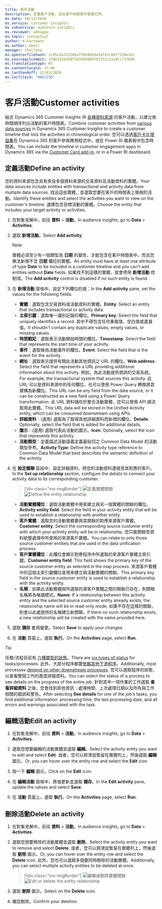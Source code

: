```yaml
---
title: 客戶活動
description: 定義客戶活動，並在客戶時間表中查看它們。
ms.date: 10/13/2020
ms.service: customer-insights
ms.subservice: audience-insights
ms.reviewer: adkuppa
ms.topic: conceptual
author: m-hartmann
ms.author: mhart
manager: shellyha
ms.openlocfilehash: 1c95cba333266a73959de0a3afe1c8677130a3ec
ms.sourcegitcommit: 334633cbd58f5659d20b4f87252c1a10cc7130db
ms.translationtype: HT
ms.contentlocale: zh-HK
ms.lasthandoff: 12/03/2020
ms.locfileid: "4667256"
---
```

# <a name="customer-activities"></a><span data-ttu-id="99028-103">客戶活動</span><span class="sxs-lookup"><span data-stu-id="99028-103">Customer activities</span></span>

<span data-ttu-id="99028-104">結合 Dynamics 365 Customer Insights 中 [各種資料來源](data-sources.md) 的客戶活動，以建立依時間順序列出活動的客戶時間表。</span><span class="sxs-lookup"><span data-stu-id="99028-104">Combine customer activities from [various data sources](data-sources.md) in Dynamics 365 Customer Insights to create a customer timeline that lists the activities in chronological order.</span></span> <span data-ttu-id="99028-105">您可以透過[客戶卡片增益集](customer-card-add-in.md)在 Dynamics 365 的客戶參與應用程式中，或在 Power BI 儀表板中包含時間表。</span><span class="sxs-lookup"><span data-stu-id="99028-105">You can include the timeline in customer engagement apps in Dynamics 365 via the [Customer Card add-in](customer-card-add-in.md), or in a Power BI dashboard.</span></span>

## <a name="define-an-activity"></a><span data-ttu-id="99028-106">定義活動</span><span class="sxs-lookup"><span data-stu-id="99028-106">Define an activity</span></span>

<span data-ttu-id="99028-107">您的資料來源包含具有來自多個資料來源的交易資料及活動資料的實體。</span><span class="sxs-lookup"><span data-stu-id="99028-107">Your data sources include entities with transactional and activity data from multiple data sources.</span></span> <span data-ttu-id="99028-108">找出這些實體，並選取您要在客戶的時間表上檢視的活動。</span><span class="sxs-lookup"><span data-stu-id="99028-108">Identify these entities and select the activities you want to view on the customer's timeline.</span></span> <span data-ttu-id="99028-109">選擇包含目標活動的實體。</span><span class="sxs-lookup"><span data-stu-id="99028-109">Choose the entity that includes your target activity or activities.</span></span>

1. <span data-ttu-id="99028-110">在對象見解中，前往 **資料** > **活動**。</span><span class="sxs-lookup"><span data-stu-id="99028-110">In audience insights, go to **Data** > **Activities**.</span></span>

1. <span data-ttu-id="99028-111">選取 **新增活動**。</span><span class="sxs-lookup"><span data-stu-id="99028-111">Select **Add activity**.</span></span>

   > [!NOTE]
   > <span data-ttu-id="99028-112">實體必須至少有一個類型為 **日期** 的屬性，才能包含在客戶時間表中，而且您無法新增不含 **日期** 欄位的實體。</span><span class="sxs-lookup"><span data-stu-id="99028-112">An entity must have at least one attribute of type **Date** to be included in a customer timeline and you can't add entities without **Date** fields.</span></span> <span data-ttu-id="99028-113">如果找不到這樣的實體，就會停用 **新增活動** 控制項。</span><span class="sxs-lookup"><span data-stu-id="99028-113">The **Add activity** control is disabled if no such entity is found.</span></span>

1. <span data-ttu-id="99028-114">在 **新增活動** 窗格中，設定下列欄位的值：</span><span class="sxs-lookup"><span data-stu-id="99028-114">In the **Add activity** pane, set the values for the following fields:</span></span>

   - <span data-ttu-id="99028-115">**實體**：選取包含交易資料或活動資料的實體。</span><span class="sxs-lookup"><span data-stu-id="99028-115">**Entity**: Select an entity that includes transactional or activity data.</span></span>
   - <span data-ttu-id="99028-116">**主索引鍵**：選取唯一識別記錄的欄位。</span><span class="sxs-lookup"><span data-stu-id="99028-116">**Primary key**: Select the field that uniquely identifies a record.</span></span> <span data-ttu-id="99028-117">其中不得包含任何重複值、空白值或遺漏值。</span><span class="sxs-lookup"><span data-stu-id="99028-117">It shouldn't contain any duplicate values, empty values, or missing values.</span></span>
   - <span data-ttu-id="99028-118">**時間戳記**：選取表示活動開始時間的欄位。</span><span class="sxs-lookup"><span data-stu-id="99028-118">**Timestamp**: Select the field that represents the start time of your activity.</span></span>
   - <span data-ttu-id="99028-119">**事件**：選取做為活動事件的欄位。</span><span class="sxs-lookup"><span data-stu-id="99028-119">**Event**: Select the field that is the event for the activity.</span></span>
   - <span data-ttu-id="99028-120">**網址**：選取表示提供有關此活動其他資訊之 URL 的欄位。</span><span class="sxs-lookup"><span data-stu-id="99028-120">**Web address**: Select the field that represents a URL providing additional information about this activity.</span></span> <span data-ttu-id="99028-121">例如，為此活動提供資訊的交易系統。</span><span class="sxs-lookup"><span data-stu-id="99028-121">For example, the transactional system that sources this activity.</span></span> <span data-ttu-id="99028-122">此 URL 可以是資料來源中的任何欄位，也可以使用 Power Query 轉換將其建構為新欄位。</span><span class="sxs-lookup"><span data-stu-id="99028-122">This URL can be any field from the data source, or it can be constructed as a new field using a Power Query transformation.</span></span> <span data-ttu-id="99028-123">此 URL 資料儲存於整合活動實體，您可以使用 API 順流取用此實體。</span><span class="sxs-lookup"><span data-stu-id="99028-123">This URL data will be stored in the Unified Activity entity, which can be consumed downstream using APIs.</span></span>
   - <span data-ttu-id="99028-124">**詳細資料**：(選用) 選取為了取得其他詳細資料而新增的欄位。</span><span class="sxs-lookup"><span data-stu-id="99028-124">**Details**: Optionally, select the field that is added for additional details.</span></span>
   - <span data-ttu-id="99028-125">**圖示**：(選用) 選取代表此活動的圖示。</span><span class="sxs-lookup"><span data-stu-id="99028-125">**Icon**: Optionally, select the icon that represents this activity.</span></span>
   - <span data-ttu-id="99028-126">**活動類型**：定義描述活動語義定義最貼切之 Common Data Model 的活動類型參考。</span><span class="sxs-lookup"><span data-stu-id="99028-126">**Activity Type**: Define the activity type reference to Common Data Model that best describes the semantic definition of the activity.</span></span>

1. <span data-ttu-id="99028-127">在 **設定關聯** 區段中，設定詳細資料，將您的活動資料連接至其對應的客戶。</span><span class="sxs-lookup"><span data-stu-id="99028-127">In the **Set up relationship** section, configure the details to connect your activity data to its corresponding customer.</span></span>

   > [!div class="mx-imgBorder"]
   > <span data-ttu-id="99028-128">![定義實體關聯](media/activities-entities-define.png "定義實體關聯")</span><span class="sxs-lookup"><span data-stu-id="99028-128">![Define the entity relationship](media/activities-entities-define.png "Define the entity relationship")</span></span>

    - <span data-ttu-id="99028-129">**活動實體欄位**：選取活動實體中用來建立與另一個實體的關聯的欄位。</span><span class="sxs-lookup"><span data-stu-id="99028-129">**Activity entity field**: Select the field in your activity entity that will be used to establish a relationship with another entity.</span></span>
    - <span data-ttu-id="99028-130">**客戶實體**：選取您的活動實體要與其關聯的對應來源客戶實體。</span><span class="sxs-lookup"><span data-stu-id="99028-130">**Customer entity**: Select the corresponding source customer entity with which your activity entity will be in relationship.</span></span> <span data-ttu-id="99028-131">您只能關聯至資料統整處理中所使用的來源客戶實體。</span><span class="sxs-lookup"><span data-stu-id="99028-131">You can relate to only those source customer entities that are used in the data unification process.</span></span>
    - <span data-ttu-id="99028-132">**客戶實體欄位**：此欄位會顯示對應程序中所選取的來源客戶實體主索引鍵。</span><span class="sxs-lookup"><span data-stu-id="99028-132">**Customer entity field**: This field shows the primary key of the source customer entity as selected in the map process.</span></span> <span data-ttu-id="99028-133">來源客戶實體中的這個主索引鍵欄位是用來建立與活動實體的關聯。</span><span class="sxs-lookup"><span data-stu-id="99028-133">This primary key field in the source customer entity is used to establish a relationship with the activity entity.</span></span>
    - <span data-ttu-id="99028-134">**名稱**：如果此活動實體與所選取的源客戶實體之間的關聯已存在，則關聯名稱將為唯讀模式。</span><span class="sxs-lookup"><span data-stu-id="99028-134">**Name**: If a relationship between this activity entity and the selected source customer entity already exists, the relationship name will be in read-only mode.</span></span> <span data-ttu-id="99028-135">如果不存在這樣的關聯，則會以此處提供的名稱建立新關聯。</span><span class="sxs-lookup"><span data-stu-id="99028-135">If there no such relationship exists, a new relationship will be created with the name provided here.</span></span>

1. <span data-ttu-id="99028-136">選取 **儲存** 套用變更。</span><span class="sxs-lookup"><span data-stu-id="99028-136">Select **Save** to apply your changes.</span></span>

1. <span data-ttu-id="99028-137">在 **活動** 頁面上，選取 **執行**。</span><span class="sxs-lookup"><span data-stu-id="99028-137">On the **Activities** page, select **Run**.</span></span>

> [!TIP]
> <span data-ttu-id="99028-138">任務/流程目前有 [六種類型的狀態](system.md#status-types)。</span><span class="sxs-lookup"><span data-stu-id="99028-138">There are [six types of status](system.md#status-types) for tasks/processes.</span></span> <span data-ttu-id="99028-139">此外，大部分程序都要[依賴其他下游程序](system.md#refresh-policies)。</span><span class="sxs-lookup"><span data-stu-id="99028-139">Additionally, most processes [depend on other downstream processes](system.md#refresh-policies).</span></span> <span data-ttu-id="99028-140">您可以選取程序的狀態，以查看整個工作的進度詳細資料。</span><span class="sxs-lookup"><span data-stu-id="99028-140">You can select the status of a process to see details on the progress of the entire job.</span></span> <span data-ttu-id="99028-141">針對其中一項作業的工作選取 **查看詳細資料** 之後，您會找到其他資訊：處理時間、上次處理日期以及所有與工作相關的錯誤和警告。</span><span class="sxs-lookup"><span data-stu-id="99028-141">After selecting **See details** for one of the job's tasks, you find additional information: processing time, the last processing date, and all errors and warnings associated with the task.</span></span>

## <a name="edit-an-activity"></a><span data-ttu-id="99028-142">編輯活動</span><span class="sxs-lookup"><span data-stu-id="99028-142">Edit an activity</span></span>

1. <span data-ttu-id="99028-143">在對象見解中，前往 **資料** > **活動**。</span><span class="sxs-lookup"><span data-stu-id="99028-143">In audience insights, go to **Data** > **Activities**.</span></span>

2. <span data-ttu-id="99028-144">選取您想要編輯的活動實體並選取 **編輯**。</span><span class="sxs-lookup"><span data-stu-id="99028-144">Select the activity entity you want to edit and select **Edit**.</span></span> <span data-ttu-id="99028-145">或者，您可以將滑鼠暫留在實體列上，然後選取 **編輯** 圖示。</span><span class="sxs-lookup"><span data-stu-id="99028-145">Or, you can hover over the entity row and select the **Edit** icon.</span></span>

3. <span data-ttu-id="99028-146">按一下 **編輯** 圖示。</span><span class="sxs-lookup"><span data-stu-id="99028-146">Click on the **Edit** icon.</span></span>

4. <span data-ttu-id="99028-147">在 **編輯活動** 窗格中，將值更新並選取 **儲存**。</span><span class="sxs-lookup"><span data-stu-id="99028-147">In the **Edit activity** pane, update the values and select **Save**.</span></span>

5. <span data-ttu-id="99028-148">在 **活動** 頁面上，選取 **執行**。</span><span class="sxs-lookup"><span data-stu-id="99028-148">On the **Activities** page, select **Run**.</span></span>

## <a name="delete-an-activity"></a><span data-ttu-id="99028-149">刪除活動</span><span class="sxs-lookup"><span data-stu-id="99028-149">Delete an activity</span></span>

1. <span data-ttu-id="99028-150">在對象見解中，前往 **資料** > **活動**。</span><span class="sxs-lookup"><span data-stu-id="99028-150">In audience insights, go to **Data** > **Activities**.</span></span>

2. <span data-ttu-id="99028-151">選取您想要移除的活動實體並選取 **刪除**。</span><span class="sxs-lookup"><span data-stu-id="99028-151">Select the activity entity you want to remove and select **Delete**.</span></span> <span data-ttu-id="99028-152">或者，您可以將滑鼠暫留在實體列上，然後選取 **刪除** 圖示。</span><span class="sxs-lookup"><span data-stu-id="99028-152">Or, you can hover over the entity row and select the **Delete** icon.</span></span> <span data-ttu-id="99028-153">此外，您也可以選取多個要同時刪除的活動實體。</span><span class="sxs-lookup"><span data-stu-id="99028-153">Additionally, you can select multiple activity entities to be deleted at once.</span></span>
   > [!div class="mx-imgBorder"]
   > <span data-ttu-id="99028-154">![編輯或刪除實體關聯](media/activities-entities-edit-delete.png "編輯或刪除實體關聯")</span><span class="sxs-lookup"><span data-stu-id="99028-154">![Edit or delete the entity relationship](media/activities-entities-edit-delete.png "Edit or delete the entity relationship")</span></span>

3. <span data-ttu-id="99028-155">選取 **刪除** 圖示。</span><span class="sxs-lookup"><span data-stu-id="99028-155">Select on the **Delete** icon.</span></span>

4. <span data-ttu-id="99028-156">確認刪除。</span><span class="sxs-lookup"><span data-stu-id="99028-156">Confirm your deletion.</span></span>
